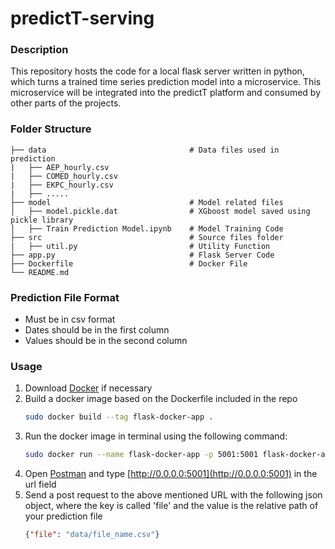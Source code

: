 # predictT-serving


### Description
This repository hosts the code for a local flask server written in python, which turns a trained time series prediction model into a microservice. This microservice will be integrated into the predictT platform and consumed by other parts of the projects.

### Folder Structure

    ├── data                                # Data files used in prediction
    |   ├── AEP_hourly.csv
    |   ├── COMED_hourly.csv
    |   ├── EKPC_hourly.csv
    |   ├── .....
    ├── model                               # Model related files
    │   ├── model.pickle.dat                # XGboost model saved using pickle library
    │   ├── Train Prediction Model.ipynb    # Model Training Code
    ├── src                                 # Source files folder
    |   ├── util.py                         # Utility Function
    ├── app.py                              # Flask Server Code
    ├── Dockerfile                          # Docker File
    └── README.md
    
### Prediction File Format
* Must be in csv format
* Dates should be in the first column
* Values should be in the second column
### Usage
1. Download [Docker](https://www.docker.com/products/docker-desktop) if necessary
2. Build a docker image based on the Dockerfile included in the repo
    ```bash
    sudo docker build --tag flask-docker-app .
    ```
3. Run the docker image in terminal using the following command:
    ```bash
    sudo docker run --name flask-docker-app -p 5001:5001 flask-docker-app
    ```
4. Open [Postman](https://www.getpostman.com/downloads/) and type [http://0.0.0.0:5001](http://0.0.0.0:5001)</b> in the url field
5. Send a post request to the above mentioned URL with the following json object, where the key is called 'file' and the value is the relative path of your prediction file
    ```json
    {"file": "data/file_name.csv"}
    ```
